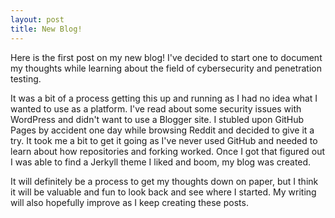 ```yaml
---
layout: post
title: New Blog!
---
```


Here is the first post on my new blog! I've decided to start one to document my thoughts while learning about the field of cybersecurity and penetration testing.

It was a bit of a process getting this up and running as I had no idea what I wanted to use as a platform. I've read about some security issues with WordPress and didn't want to use a Blogger site. I stubled upon GitHub Pages by accident one day while browsing Reddit and decided to give it a try. It took me a bit to get it going as I've never used GitHub and needed to learn about how repositories and forking worked. Once I got that figured out I was able to find a Jerkyll theme I liked and boom, my blog was created.

It will definitely be a process to get my thoughts down on paper, but I think it will be valuable and fun to look back and see where I started. My writing will also hopefully improve as I keep creating these posts.
